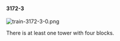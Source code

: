 #### 3172-3
![train-3172-3-0.png](https://github.com/lil-lab/nlvr/raw/master/nlvr/train/images/20/train-3172-3-0.png "train-3172-3-0.png")

There is at least one tower with four blocks.